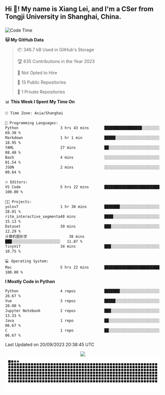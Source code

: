 <h2 align="left">Hi 👋! My name is Xiang Lei, and I'm a CSer from Tongji University in Shanghai, China.</h2>

###

<!--START_SECTION:waka-->
![Code Time](http://img.shields.io/badge/Code%20Time-230%20hrs%2036%20mins-blue)

**🐱 My GitHub Data** 

> 📦 346.7 kB Used in GitHub's Storage 
 > 
> 🏆 635 Contributions in the Year 2023
 > 
> 🚫 Not Opted to Hire
 > 
> 📜 13 Public Repositories 
 > 
> 🔑 1 Private Repositories 
 > 
📊 **This Week I Spent My Time On** 

```text
🕑︎ Time Zone: Asia/Shanghai

💬 Programming Languages: 
Python                   3 hrs 43 mins       █████████████████░░░░░░░░   69.30 % 
Markdown                 1 hr 1 min          █████░░░░░░░░░░░░░░░░░░░░   18.95 % 
YAML                     27 mins             ██░░░░░░░░░░░░░░░░░░░░░░░   08.48 % 
Bash                     4 mins              ░░░░░░░░░░░░░░░░░░░░░░░░░   01.54 % 
JSON                     2 mins              ░░░░░░░░░░░░░░░░░░░░░░░░░   00.64 % 

🔥 Editors: 
VS Code                  5 hrs 22 mins       █████████████████████████   100.00 % 

🐱‍💻 Projects: 
yolov7                   1 hr 30 mins        ███████░░░░░░░░░░░░░░░░░░   28.01 % 
ritm_interactive_segmenta48 mins             ████░░░░░░░░░░░░░░░░░░░░░   15.13 % 
Dataset                  39 mins             ███░░░░░░░░░░░░░░░░░░░░░░   12.29 % 
计算机图形学                   38 mins             ███░░░░░░░░░░░░░░░░░░░░░░   11.87 % 
TinyViT                  34 mins             ███░░░░░░░░░░░░░░░░░░░░░░   10.75 % 

💻 Operating System: 
Mac                      5 hrs 22 mins       █████████████████████████   100.00 % 
```

**I Mostly Code in Python** 

```text
Python                   4 repos             ███████░░░░░░░░░░░░░░░░░░   26.67 % 
Vue                      3 repos             █████░░░░░░░░░░░░░░░░░░░░   20.00 % 
Jupyter Notebook         2 repos             ███░░░░░░░░░░░░░░░░░░░░░░   13.33 % 
Java                     1 repo              ██░░░░░░░░░░░░░░░░░░░░░░░   06.67 % 
C                        1 repo              ██░░░░░░░░░░░░░░░░░░░░░░░   06.67 % 
```




 Last Updated on 20/09/2023 20:38:45 UTC
<!--END_SECTION:waka-->

<div align="center">
  <img src="https://github-readme-stats.vercel.app/api?username=Lei00764&show_icons=true&theme=radical" />
 </div>

 <div align="center">

<picture>
  <source media="(prefers-color-scheme: dark)" srcset="https://raw.githubusercontent.com/Lei00764/Lei00764/output/github-contribution-grid-snake-dark.svg">
  <source media="(prefers-color-scheme: light)" srcset="https://raw.githubusercontent.com/Lei00764/Lei00764/output/github-contribution-grid-snake.svg">
  <img alt="github contribution grid snake animation" src="https://raw.githubusercontent.com/Lei00764/Lei00764/output/github-contribution-grid-snake.svg">
</picture>

</div>




